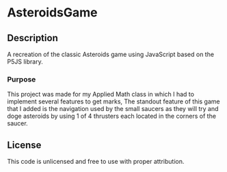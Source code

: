 # AsteroidsGame

## Description 
A recreation of the classic Asteroids game using JavaScript based on the P5JS library.

### Purpose
This project was made for my Applied Math class in which I had to implement several features to get marks, The standout feature of this game that I added is the
navigation used by the small saucers as they will try and doge asteroids by using 1 of 4 thrusters each located in the corners of the saucer.

## License
This code is unlicensed and free to use with proper attribution.
